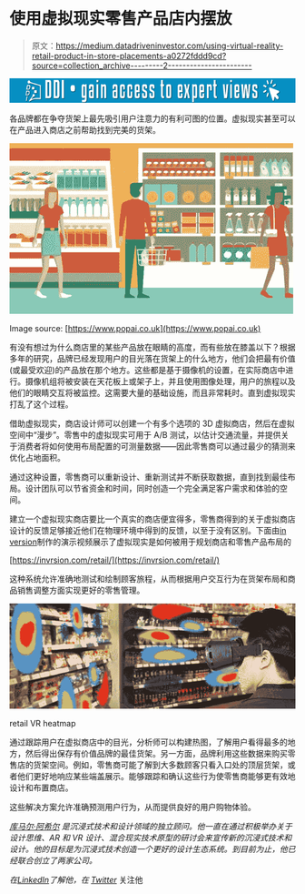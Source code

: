 # 使用虚拟现实零售产品店内摆放

> 原文：<https://medium.datadriveninvestor.com/using-virtual-reality-retail-product-in-store-placements-a0272fddd9cd?source=collection_archive---------2----------------------->

[![](img/f5c21cc2c01e8ed10f34db0e93768c0e.png)](http://www.track.datadriveninvestor.com/1B9E)

各品牌都在争夺货架上最先吸引用户注意力的有利可图的位置。虚拟现实甚至可以在产品进入商店之前帮助找到完美的货架。

![](img/a4e0849d37f222cfe6835557b07af756.png)

Image source: [https://www.popai.co.uk](https://www.popai.co.uk)

有没有想过为什么商店里的某些产品放在眼睛的高度，而有些放在膝盖以下？根据多年的研究，品牌已经发现用户的目光落在货架上的什么地方，他们会把最有价值(或最受欢迎)的产品放在那个地方。这些都是基于摄像机的设置，在实际商店中进行。摄像机组将被安装在天花板上或架子上，并且使用图像处理，用户的旅程以及他们的眼睛交互将被监控。这需要大量的基础设施，而且非常耗时。直到虚拟现实打乱了这个过程。

借助虚拟现实，商店设计师可以创建一个有多个选项的 3D 虚拟商店，然后在虚拟空间中“漫步”。零售中的虚拟现实可用于 A/B 测试，以估计交通流量，并提供关于消费者将如何使用布局配置的可测量数据——因此零售商可以通过最少的猜测来优化占地面积。

通过这种设置，零售商可以重新设计、重新测试并不断获取数据，直到找到最佳布局。设计团队可以节省资金和时间，同时创造一个完全满足客户需求和体验的空间。

建立一个虚拟现实商店要比一个真实的商店便宜得多，零售商得到的关于虚拟商店设计的反馈足够接近他们在物理环境中得到的反馈，以至于没有区别。下面由[in version](https://invrsion.com/retail/)制作的演示视频展示了虚拟现实是如何被用于规划商店和零售产品布局的

[https://invrsion.com/retail/](https://invrsion.com/retail/)

这种系统允许准确地测试和绘制顾客旅程，从而根据用户交互行为在货架布局和商品销售调整方面实现更好的零售管理。

![](img/67a3fc1a33fa7669cb7e1f6b2a7c0860.png)

retail VR heatmap

通过跟踪用户在虚拟商店中的目光，分析师可以构建热图，了解用户看得最多的地方，然后得出保存有价值品牌的最佳货架。另一方面，品牌利用这些数据来购买零售店的货架空间。例如，零售商可能了解到大多数顾客只看入口处的顶层货架，或者他们更好地响应某些端盖展示。能够跟踪和确认这些行为使零售商能够更有效地设计和布置商店。

这些解决方案允许准确预测用户行为，从而提供良好的用户购物体验。

[*库马尔·阿希尔*](http://www.kumarahir.com) *是沉浸式技术和设计领域的独立顾问。他一直在通过积极举办关于设计思维、AR 和 VR 设计、混合现实技术原型的研讨会来宣传新的沉浸式技术和设计。他的目标是为沉浸式技术创造一个更好的设计生态系统。到目前为止，他已经联合创立了两家公司。*

*在*[*LinkedIn*](https://www.linkedin.com/in/kumarahir)*了解他，在* [*Twitter*](https://twitter.com/kernel_kumar) 关注他